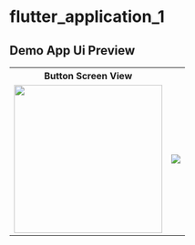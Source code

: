 # flutter_application_1

## Demo App Ui Preview


<table>
  
  
<tr>                    
   <th> Button Screen View</th>
   
</tr>  
  
  
  
<tr>

<td>
  <img src="https://github.com/yasin9064/flutter_application_1/assets/108936278/66cd7c96-692d-484e-b0bc-852f78870ab8" width="260"/>
</td>

<td>
  <img src="https://github.com/yasin9064/flutter_application_1/assets/108936278/1155eb55-eabd-4e7a-9222-cad0a6fe78a1"/>
</td>


  
</tr>


</table>





<table>
